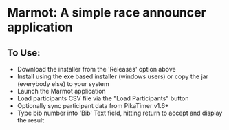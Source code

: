 
# Marmot: A simple race announcer application

## To Use:
* Download the installer from the 'Releases' option above
* Install using the exe based installer (windows users) or copy the jar (everybody else) to your system
* Launch the Marmot application
* Load participants CSV file via the "Load Participants" button
* Optionally sync participant data from PikaTimer v1.6+
* Type bib number into 'Bib' Text field, hitting return to accept and display the result